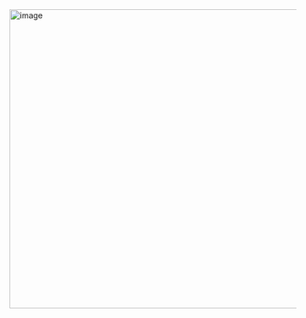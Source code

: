 
<img width="525" alt="image" src="https://github.com/HyangKeunChoi/TIL-Today-I-Learned-/assets/49984996/b8a549c7-f6c4-4a4d-9309-b66dbc541062">
